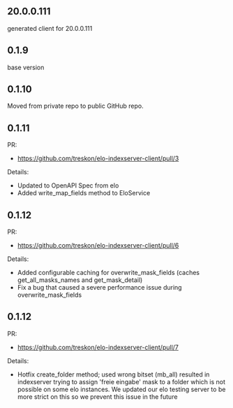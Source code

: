 ## 20.0.0.111
generated client for 20.0.0.111

## 0.1.9
base version

## 0.1.10
Moved from private repo to public GitHub repo.

## 0.1.11
PR: 
* https://github.com/treskon/elo-indexserver-client/pull/3

Details:
* Updated to OpenAPI Spec from elo
* Added write_map_fields method to EloService

## 0.1.12
PR: 
* https://github.com/treskon/elo-indexserver-client/pull/6

Details:
* Added configurable caching for overwrite_mask_fields (caches get_all_masks_names and get_mask_detail)
* Fix a bug that caused a severe performance issue during overwrite_mask_fields

## 0.1.12
PR: 
* https://github.com/treskon/elo-indexserver-client/pull/7

Details:
* Hotfix create_folder method; used wrong bitset (mb_all) resulted in indexserver trying to assign 'freie eingabe' mask to a folder which is not possible on some elo instances. We updated our elo testing server to be more strict on this so we prevent this issue in the future

